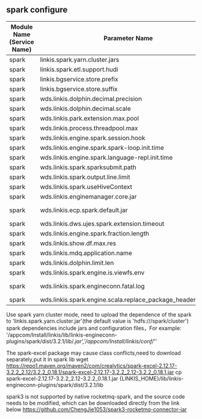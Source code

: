 ## spark configure


| Module Name (Service Name) | Parameter Name | Default Value | Description |Used|
| -------- | -------- | ----- |----- |  -----   |
|spark|linkis.spark.yarn.cluster.jars|hdfs:///spark/cluster|spark.yarn.cluster.jars|
|spark|linkis.spark.etl.support.hudi|false|spark.etl.support.hudi|
|spark|linkis.bgservice.store.prefix|hdfs:///tmp/bdp-ide/|bgservice.store.prefix|
|spark|linkis.bgservice.store.suffix|  |bgservice.store.suffix|
|spark|wds.linkis.dolphin.decimal.precision|32 |dolphin.decimal.precision|
|spark|wds.linkis.dolphin.decimal.scale| 10 | dolphin.decimal.scale|
|spark|wds.linkis.park.extension.max.pool|2 |extension.max.pool|
|spark|wds.linkis.process.threadpool.max| 100|process.threadpool.max  |
|spark|wds.linkis.engine.spark.session.hook| | spark.session.hook|
|spark|wds.linkis.engine.spark.spark-loop.init.time| 120s |spark.spark-loop.init.time|
|spark|wds.linkis.engine.spark.language-repl.init.time| 30s| spark.language-repl.init.time |
|spark|wds.linkis.spark.sparksubmit.path| spark-submit|spark.sparksubmit.path|
|spark|wds.linkis.spark.output.line.limit|10| spark.output.line.limit|
|spark|wds.linkis.spark.useHiveContext|true| spark.useHiveContext |
|spark|wds.linkis.enginemanager.core.jar|  | enginemanager.core.jar|
|spark|wds.linkis.ecp.spark.default.jar|linkis-engineconn-core-1.2.0.jar|spark.default.jar|
|spark|wds.linkis.dws.ujes.spark.extension.timeout| 3000L |spark.extension.timeout|
|spark|wds.linkis.engine.spark.fraction.length| 30 |spark.fraction.length|
|spark|wds.linkis.show.df.max.res| |show.df.max.res|
|spark|wds.linkis.mdq.application.name| linkis-ps-datasource |mdq.application.name||
|spark|wds.linkis.dolphin.limit.len| 5000|dolphin.limit.len|
|spark|wds.linkis.spark.engine.is.viewfs.env| true | spark.engine.is.viewfs.env|
|spark|wds.linkis.spark.engineconn.fatal.log|error writing class;OutOfMemoryError|spark.engineconn.fatal.log|
|spark|wds.linkis.spark.engine.scala.replace_package_header.enable| true |spark.engine.scala.replace_package_header.enable|

Use spark yarn cluster mode, need to upload the dependence of the spark to 'linkis.spark.yarn.cluster.jar'(the default value is 'hdfs:///spark/cluster')
spark dependencies include jars and configuration files，For example: '/appcom/Install/linkis/lib/linkis-engineconn-plugins/spark/dist/3.2.1/lib/*.jar','/appcom/Install/linkis/conf/*''

The spark-excel package may cause class conflicts,need to download separately,put it in spark lib
wget https://repo1.maven.org/maven2/com/crealytics/spark-excel-2.12.17-3.2.2_2.12/3.2.2_0.18.1/spark-excel-2.12.17-3.2.2_2.12-3.2.2_0.18.1.jar
cp spark-excel-2.12.17-3.2.2_2.12-3.2.2_0.18.1.jar {LINKIS_HOME}/lib/linkis-engineconn-plugins/spark/dist/3.2.1/lib

spark3 is not supported by native rocketmq-spark, and the source code needs to be modified, which can be downloaded directly from the link below
https://github.com/ChengJie1053/spark3-rocketmq-connector-jar